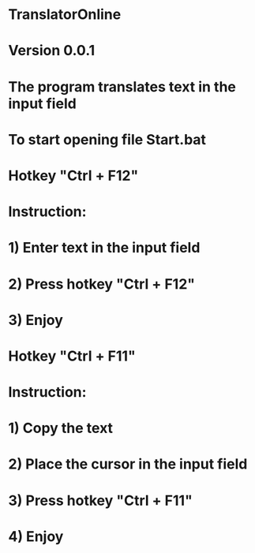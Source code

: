 # TranslatorOnline

# Version 0.0.1

# The program translates text in the input field

# To start opening file Start.bat

# Hotkey "Ctrl + F12"

# Instruction:

# 1) Enter text in the input field

# 2) Press hotkey "Ctrl + F12"

# 3) Enjoy

# Hotkey "Ctrl + F11"

# Instruction:

# 1) Copy the text

# 2) Place the cursor in the input field

# 3) Press hotkey "Ctrl + F11"

# 4) Enjoy